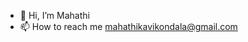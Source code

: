- 👋 Hi, I’m Mahathi
- 📫 How to reach me mahathikavikondala@gmail.com

<!---
Mahathikavikondala/Mahathikavikondala is a ✨ special ✨ repository because its `README.md` (this file) appears on your GitHub profile.
You can click the Preview link to take a look at your changes.
--->
